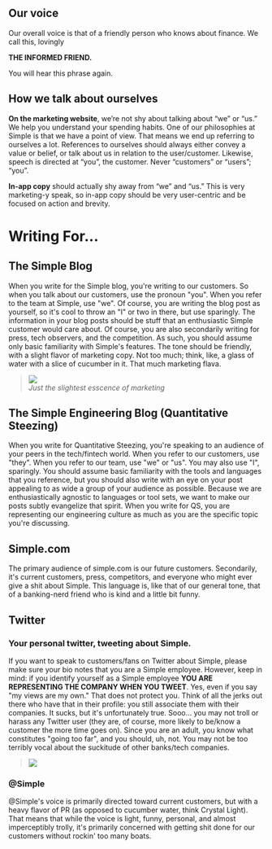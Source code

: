 ## Our voice

Our overall voice is that of a friendly person who knows about finance. We call this, lovingly

**THE INFORMED FRIEND.**

You will hear this phrase again.

## How we talk about ourselves

<b>On the marketing website</b>, we’re not shy about talking about “we” or “us.” We help you understand your spending habits. One of our philosophies at Simple is that we have a point of view. That means we end up referring to ourselves a lot. References to ourselves should always either convey a value or belief, or talk about us in relation to the user/customer. Likewise, speech is directed at “you”, the customer. Never “customers” or “users”; “you”.

<b>In-app copy</b> should actually shy away from “we” and “us.” This is very marketing-y speak, so in-app copy should be very user-centric and be focused on action and brevity.

# Writing For...

## The Simple Blog

When you write for the Simple blog, you're writing to our customers. So when you talk about our customers, use the pronoun "you". When you refer to the team at Simple, use "we". Of course, you are writing the blog post as yourself, so it's cool to throw an "I" or two in there, but use sparingly. The information in your blog posts should be stuff that an enthusiastic Simple customer would care about. Of course, you are also secondarily writing for press, tech observers, and the competition. As such, you should assume only basic familiarity with Simple's features. The tone should be friendly, with a slight flavor of marketing copy. Not too much; think, like, a glass of water with a slice of cucumber in it. That much marketing flava.

>![](https://s3-us-west-2.amazonaws.com/skitch-corp/cucumberwater-20130426-131603.jpg)<br>
><i>Just the slightest esscence of marketing</i>

## The Simple Engineering Blog (Quantitative Steezing)

When you write for Quantitative Steezing, you're speaking to an audience of your peers in the tech/fintech world. When you refer to our customers, use "they". When you refer to our team, use "we" or "us". You may also use "I", sparingly. You should assume basic familiarity with the tools and languages that you reference, but you should also write with an eye on your post appealing to as wide a group of your audience as possible. Because we are enthusiastically agnostic to languages or tool sets, we want to make our posts subtly evangelize that spirit. When you write for QS, you are representing our engineering culture as much as you are the specific topic you're discussing.

## Simple.com

The primary audience of simple.com is our future customers. Secondarily, it's current customers, press, competitors, and everyone who might ever give a shit about Simple. This language is, like that of our general tone, that of a banking-nerd friend who is kind and a little bit funny.

## Twitter

### Your personal twitter, tweeting about Simple.
If you want to speak to customers/fans on Twitter about Simple, please make sure your bio notes that you are a Simple employee. However, keep in mind: if you identify yourself as a Simple employee <b>YOU ARE REPRESENTING THE COMPANY WHEN YOU TWEET</b>. Yes, even if you say "my views are my own." That does not protect you. Think of all the jerks out there who have that in their profile: you still associate them with their companies. It sucks, but it's unfortunately true. Sooo... you may not troll or harass any Twitter user (they are, of course, more likely to be/know a customer the more time goes on). Since you are an adult, you know what constitutes "going too far", and you should, uh, not. You may not be too terribly vocal about the suckitude of other banks/tech companies. 

>![](https://s3-us-west-2.amazonaws.com/skitch-corp/with-great-power-comes-great-responsibility-thumb-20130426-141459.jpg)

### @Simple
@Simple's voice is primarily directed toward current customers, but with a heavy flavor of PR (as opposed to cucumber water, think Crystal Light). That means that while the voice is light, funny, personal, and almost imperceptibly trolly, it's primarily concerned with getting shit done for our customers without rockin' too many boats.

